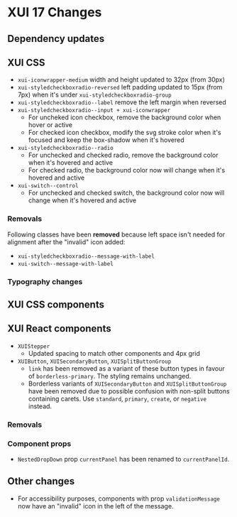 # XUI 17 Changes

## Dependency updates

## XUI CSS

- `xui-iconwrapper-medium` width and height updated to 32px (from 30px)
- `xui-styledcheckboxradio-reversed` left padding updated to 15px (from 7px) when it's under `xui-styledcheckboxradio-group`
- `xui-styledcheckboxradio--label` remove the left margin when reversed
- `xui-styledcheckboxradio--input + xui-iconwrapper`
  - For uncheked icon checkbox, remove the background color when hover or active
  - For checked icon checkbox, modify the svg stroke color when it's focused and keep the box-shadow when it's hovered
- `xui-styledcheckboxradio--radio`
  - For unchecked and checked radio, remove the background color when it's hovered and active
  - For checked radio, the background color now will change when it's hovered and active
- `xui-switch--control`
  - For unchecked and checked switch, the background color now will change when it's hovered and active

### Removals

Following classes have been **removed** because left space isn't needed for alignment after the "invalid" icon added:

- `xui-styledcheckboxradio--message-with-label`
- `xui-switch--message-with-label`

### Typography changes

## XUI CSS components

## XUI React components

- `XUIStepper`
  - Updated spacing to match other components and 4px grid
- `XUIButton`, `XUISecondaryButton`, `XUISplitButtonGroup`
  - `link` has been removed as a variant of these button types in favour of `borderless-primary`. The styling remains unchanged.
  - Borderless variants of `XUISecondaryButton` and `XUISplitButtonGroup` have been removed due to possible confusion with non-split buttons containing carets. Use `standard`, `primary`, `create`, or `negative` instead.

### Removals

### Component props

- `NestedDropDown` prop `currentPanel` has been renamed to `currentPanelId`.

## Other changes

- For accessibility purposes, components with prop `validationMessage` now have an "invalid" icon in the left of the message.
